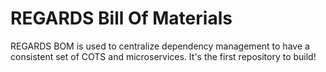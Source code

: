 # REGARDS Bill Of Materials

REGARDS BOM is used to centralize dependency management to have a consistent set of COTS and microservices. It's the first repository to build!
